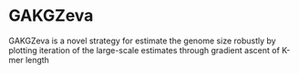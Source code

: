 # GAKGZeva
GAKGZeva is a novel strategy for estimate the genome size robustly by plotting iteration of the large-scale estimates through gradient ascent of K-mer length
